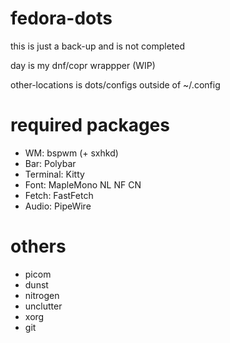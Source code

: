 # fedora-dots

this is just a back-up and is not completed

day is my dnf/copr wrappper (WIP)

other-locations is dots/configs outside of ~/.config

# required packages
* WM: bspwm (+ sxhkd)
* Bar: Polybar
* Terminal: Kitty
* Font: MapleMono NL NF CN
* Fetch: FastFetch
* Audio: PipeWire

# others
* picom
* dunst
* nitrogen
* unclutter
* xorg
* git
